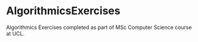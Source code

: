 # AlgorithmicsExercises
Algorithmics Exercises completed as part of MSc Computer Science course at UCL.